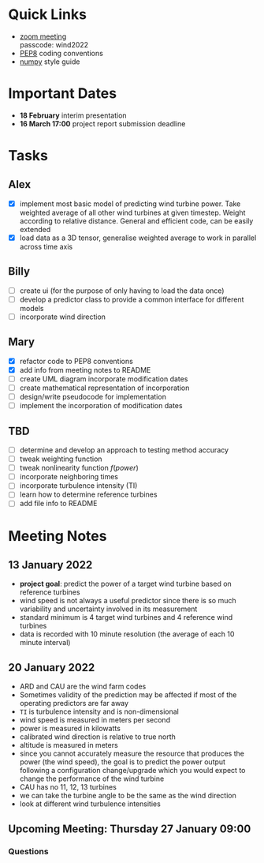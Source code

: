 # Quick Links
- [zoom meeting](https://ed-ac-uk.zoom.us/j/87477169710)  
  passcode: wind2022
- [PEP8](https://www.python.org/dev/peps/pep-0008/) coding conventions
- [numpy](https://numpydoc.readthedocs.io/en/latest/format.html) style guide

# Important Dates
- **18 February** interim presentation
- **16 March 17:00** project report submission deadline

# Tasks
## Alex
- [x] implement most basic model of predicting wind turbine power. Take weighted average of all other wind turbines at given timestep. Weight according to relative distance. General and efficient code, can be easily extended
- [x] load data as a 3D tensor, generalise weighted average to work in parallel across time axis

## Billy
- [ ] create ui (for the purpose of only having to load the data once)
- [ ] develop a predictor class to provide a common interface for different models
- [ ] incorporate wind direction

## Mary
- [x] refactor code to PEP8 conventions
- [x] add info from meeting notes to README
- [ ] create UML diagram
incorporate modification dates
- [ ] create mathematical representation of incorporation
- [ ] design/write pseudocode for implementation
- [ ] implement the incorporation of modification dates

## TBD
- [ ] determine and develop an approach to testing method accuracy
- [ ] tweak weighting function
- [ ] tweak nonlinearity function $f(power)$
- [ ] incorporate neighboring times
- [ ] incorporate turbulence intensity (TI)
- [ ] learn how to determine reference turbines
- [ ] add file info to README

# Meeting Notes
## 13 January 2022
- **project goal**: predict the power of a target wind turbine based on reference turbines
- wind speed is not always a useful predictor since there is so much variability and uncertainty involved in its measurement
- standard minimum is 4 target wind turbines and 4 reference wind turbines
- data is recorded with 10 minute resolution (the average of each 10 minute interval)

## 20 January 2022
- ARD and CAU are the wind farm codes
- Sometimes validity of the prediction may be affected if most of the operating predictors are far away
- `TI` is turbulence intensity and is non-dimensional
- wind speed is measured in meters per second
- power is measured in kilowatts
- calibrated wind direction is relative to true north
- altitude is measured in meters
- since you cannot accurately measure the resource that produces the power (the wind speed), the goal is to predict the power output following a configuration change/upgrade which you would expect to change the performance of the wind turbine
- CAU has no 11, 12, 13 turbines
- we can take the turbine angle to be the same as the wind direction
- look at different wind turbulence intensities

## Upcoming Meeting: Thursday 27 January 09:00
### Questions
